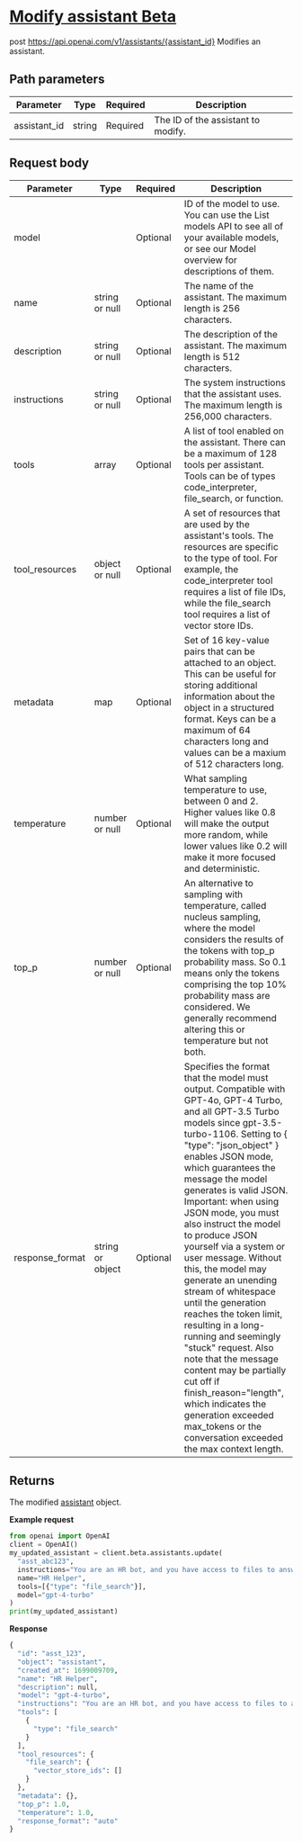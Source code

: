 # [Modify assistant Beta](/docs/api-reference/assistants/modifyAssistant)
post https://api.openai.com/v1/assistants/{assistant_id} 
Modifies an assistant. 
## Path parameters 
| Parameter | Type   | Required | Description|
| --- | --- | --- | --- |
| assistant_id | string | Required | The ID of the assistant to modify.| 
## Request body 
| Parameter | Type   | Required | Description|
| --- | --- | --- | --- |
| model |  | Optional | ID of the model to use. You can use the                   List models API                   to see all of your available models, or see our                   Model overview for                   descriptions of them.| 
| name | string or null | Optional | The name of the assistant. The maximum length is 256                   characters.| 
| description | string or null | Optional | The description of the assistant. The maximum length is 512                   characters.| 
| instructions | string or null | Optional | The system instructions that the assistant uses. The maximum                   length is 256,000 characters.| 
| tools | array | Optional | A list of tool enabled on the assistant. There can be a                   maximum of 128 tools per assistant. Tools can be of types                   code_interpreter, file_search, or                   function.| 
| tool_resources | object or null | Optional | A set of resources that are used by the assistant's tools. The                   resources are specific to the type of tool. For example, the                   code_interpreter tool requires a list of file                   IDs, while the file_search tool requires a list                   of vector store IDs.| 
| metadata | map | Optional | Set of 16 key-value pairs that can be attached to an object.                   This can be useful for storing additional information about                   the object in a structured format. Keys can be a maximum of 64                   characters long and values can be a maxium of 512 characters                   long.| 
| temperature | number or null | Optional | What sampling temperature to use, between 0 and 2. Higher                   values like 0.8 will make the output more random, while lower                   values like 0.2 will make it more focused and deterministic.| 
| top_p | number or null | Optional | An alternative to sampling with temperature, called nucleus                   sampling, where the model considers the results of the tokens                   with top_p probability mass. So 0.1 means only the tokens                   comprising the top 10% probability mass are considered.                                     We generally recommend altering this or temperature but not                   both.| 
| response_format | string or object | Optional | Specifies the format that the model must output. Compatible                   with GPT-4o,                   GPT-4 Turbo,                   and all GPT-3.5 Turbo models since                   gpt-3.5-turbo-1106.                                     Setting to { "type": "json_object" } enables JSON                   mode, which guarantees the message the model generates is                   valid JSON.                   Important: when using JSON mode, you                   must also instruct the model to produce JSON                   yourself via a system or user message. Without this, the model                   may generate an unending stream of whitespace until the                   generation reaches the token limit, resulting in a                   long-running and seemingly "stuck" request. Also note that the                   message content may be partially cut off if                   finish_reason="length", which indicates the                   generation exceeded max_tokens or the                   conversation exceeded the max context length.| 
## Returns 
The modified
                [assistant](/docs/api-reference/assistants/object)
                object. 

**Example request**
```python
from openai import OpenAI
client = OpenAI()
my_updated_assistant = client.beta.assistants.update(
  "asst_abc123",
  instructions="You are an HR bot, and you have access to files to answer employee questions about company policies. Always response with info from either of the files.",
  name="HR Helper",
  tools=[{"type": "file_search"}],
  model="gpt-4-turbo"
)
print(my_updated_assistant)
```

**Response**
```python
{
  "id": "asst_123",
  "object": "assistant",
  "created_at": 1699009709,
  "name": "HR Helper",
  "description": null,
  "model": "gpt-4-turbo",
  "instructions": "You are an HR bot, and you have access to files to answer employee questions about company policies. Always response with info from either of the files.",
  "tools": [
    {
      "type": "file_search"
    }
  ],
  "tool_resources": {
    "file_search": {
      "vector_store_ids": []
    }
  },
  "metadata": {},
  "top_p": 1.0,
  "temperature": 1.0,
  "response_format": "auto"
}
```
